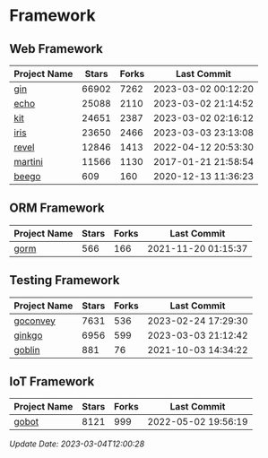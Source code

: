 # Framework

## Web Framework
| Project Name | Stars | Forks | Last Commit |
| ------------ | ----- | ----- | ----------- |
| [gin](https://github.com/gin-gonic/gin) | 66902 | 7262 | 2023-03-02 00:12:20 |
| [echo](https://github.com/labstack/echo) | 25088 | 2110 | 2023-03-02 21:14:52 |
| [kit](https://github.com/go-kit/kit) | 24651 | 2387 | 2023-03-02 02:16:12 |
| [iris](https://github.com/kataras/iris) | 23650 | 2466 | 2023-03-03 23:13:08 |
| [revel](https://github.com/revel/revel) | 12846 | 1413 | 2022-04-12 20:53:30 |
| [martini](https://github.com/go-martini/martini) | 11566 | 1130 | 2017-01-21 21:58:54 |
| [beego](https://github.com/astaxie/beego) | 609 | 160 | 2020-12-13 11:36:23 |

## ORM Framework
| Project Name | Stars | Forks | Last Commit |
| ------------ | ----- | ----- | ----------- |
| [gorm](https://github.com/jinzhu/gorm) | 566 | 166 | 2021-11-20 01:15:37 |

## Testing Framework
| Project Name | Stars | Forks | Last Commit |
| ------------ | ----- | ----- | ----------- |
| [goconvey](https://github.com/smartystreets/goconvey) | 7631 | 536 | 2023-02-24 17:29:30 |
| [ginkgo](https://github.com/onsi/ginkgo) | 6956 | 599 | 2023-03-03 21:12:42 |
| [goblin](https://github.com/franela/goblin) | 881 | 76 | 2021-10-03 14:34:22 |

## IoT Framework
| Project Name | Stars | Forks | Last Commit |
| ------------ | ----- | ----- | ----------- |
| [gobot](https://github.com/hybridgroup/gobot) | 8121 | 999 | 2022-05-02 19:56:19 |

*Update Date: 2023-03-04T12:00:28*